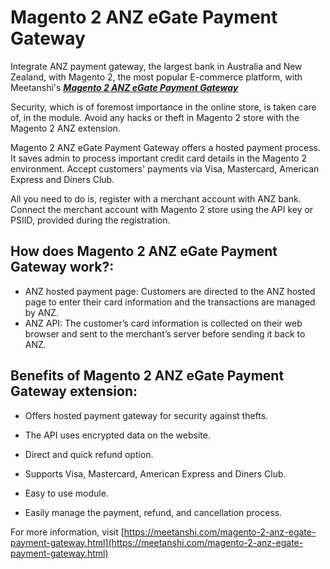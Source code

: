 # Magento 2 ANZ eGate Payment Gateway

Integrate ANZ payment gateway, the largest bank in Australia and New Zealand, with Magento 2, the most popular E-commerce platform, with Meetanshi's ***[Magento 2 ANZ eGate Payment Gateway](https://meetanshi.com/magento-2-anz-egate-payment-gateway.html)*** 

Security, which is of foremost importance in the online store, is taken care of, in the module. Avoid any hacks or theft in Magento 2 store with the Magento 2 ANZ extension.

Magento 2 ANZ eGate Payment Gateway offers a hosted payment process. It saves admin to process important credit card details in the Magento 2 environment. Accept customers' payments via Visa, Mastercard, American Express and Diners Club.

All you need to do is, register with a merchant account with ANZ bank. Connect the merchant account with Magento 2 store using the API key or PSIID, provided during the registration.

## How does Magento 2 ANZ eGate Payment Gateway work?:
* ANZ hosted payment page: Customers are directed to the ANZ hosted page to enter their card information and the transactions are managed   by ANZ.
* ANZ API: The customer’s card information is collected on their web browser and sent to the merchant’s server before sending it back to   ANZ.

##  Benefits of Magento 2 ANZ eGate Payment Gateway extension:

* Offers hosted payment gateway for security against thefts.

* The API uses encrypted data on the website.

* Direct and quick refund option.

* Supports Visa, Mastercard, American Express and Diners Club.

* Easy to use module.

* Easily manage the payment, refund, and cancellation process.

For more information, visit [https://meetanshi.com/magento-2-anz-egate-payment-gateway.html](https://meetanshi.com/magento-2-anz-egate-payment-gateway.html)



